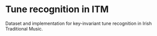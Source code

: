 # Tune recognition in ITM

Dataset and implementation for key-invariant tune recognition in Irish Traditional Music.
